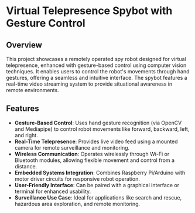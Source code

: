 # Virtual Telepresence Spybot with Gesture Control

## Overview
This project showcases a remotely operated spy robot designed for virtual telepresence, enhanced with gesture-based control using computer vision techniques. It enables users to control the robot's movements through hand gestures, offering a seamless and intuitive interface. The spybot features a real-time video streaming system to provide situational awareness in remote environments.

## Features
- **Gesture-Based Control**: Uses hand gesture recognition (via OpenCV and Mediapipe) to control robot movements like forward, backward, left, and right.  
- **Real-Time Telepresence**: Provides live video feed using a mounted camera for remote surveillance and monitoring.  
- **Wireless Communication**: Operates wirelessly through Wi-Fi or Bluetooth modules, allowing flexible movement and control from a distance.  
- **Embedded Systems Integration**: Combines Raspberry Pi/Arduino with motor driver circuits for responsive robot operation.  
- **User-Friendly Interface**: Can be paired with a graphical interface or terminal for enhanced usability.  
- **Surveillance Use Case**: Ideal for applications like search and rescue, hazardous area exploration, and remote monitoring.  
